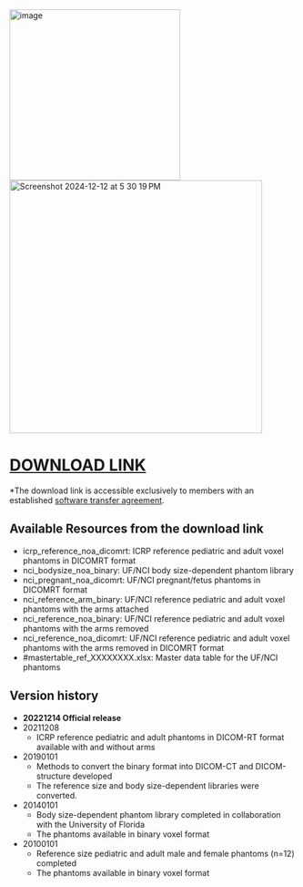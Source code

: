 <img width="300" alt="image" src="https://user-images.githubusercontent.com/22055904/233450972-15856234-7bf7-4035-9e56-cdd239c9d07d.png">

<img width="444" alt="Screenshot 2024-12-12 at 5 30 19 PM" src="https://github.com/user-attachments/assets/e875849f-a6cd-4b72-a189-4d9862a95bff" />

# [DOWNLOAD LINK](https://nih-my.sharepoint.com/:f:/r/personal/leechoonsik_nih_gov/Documents/ncidoseshare/PHANTOMS?csf=1&web=1&e=sAelRf)
*The download link is accessible exclusively to members with an established [software transfer agreement](https://dceg.cancer.gov/tools/radiation-dosimetry-tools/ncidose-software-transfer-agreement.pdf).

## Available Resources from the download link
- icrp_reference_noa_dicomrt: ICRP reference pediatric and adult voxel phantoms in DICOMRT format
- nci_bodysize_noa_binary: UF/NCI body size-dependent phantom library
- nci_pregnant_noa_dicomrt: UF/NCI pregnant/fetus phantoms in DICOMRT format
- nci_reference_arm_binary: UF/NCI reference pediatric and adult voxel phantoms with the arms attached
- nci_reference_noa_binary: UF/NCI reference pediatric and adult voxel phantoms with the arms removed
- nci_reference_noa_dicomrt: UF/NCI reference pediatric and adult voxel phantoms with the arms removed in DICOMRT format
- #mastertable_ref_XXXXXXXX.xlsx: Master data table for the UF/NCI phantoms

## Version history

- **20221214 Official release**
- 20211208
  - ICRP reference pediatric and adult phantoms in DICOM-RT format available with and without arms
- 20190101
  - Methods to convert the binary format into DICOM-CT and DICOM-structure developed
  - The reference size and body size-dependent libraries were converted.
- 20140101
  - Body size-dependent phantom library completed in collaboration with the University of Florida
  - The phantoms available in binary voxel format
- 20100101
  - Reference size pediatric and adult male and female phantoms (n=12) completed
  - The phantoms available in binary voxel format
